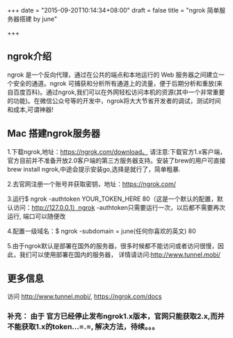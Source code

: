 +++
date = "2015-09-20T10:14:34+08:00"
draft = false
title = "ngrok 简单服务器搭建 by june"

+++

## ngrok介绍
 
 
  ngrok 是一个反向代理，通过在公共的端点和本地运行的 Web 服务器之间建立一个安全的通道。ngrok 可捕获和分析所有通道上的流量，便于后期分析和重放(来自百度百科)。通过ngrok,我们可以在外网轻松访问本机的资源(其中一个非常重要的功能)。在微信公众号等的开发中，ngrok将大大节省开发者的调试，测试时间和成本,可谓神器!

## 	Mac 搭建ngrok服务器

1.下载ngrok,地址：https://ngrok.com/download。 请注意:下载官方1.x客户端，官方目前并不准备开放2.0客户端的第三方服务器支持。安装了brew的用户可直接 brew install ngrok,中途会提示安装go,选择是就行了，简单粗暴.

2.去官网注册一个账号并获取密钥，地址：https://ngrok.com/

3.运行$ ngrok -authtoken YOUR_TOKEN_HERE 80（这是一个默认的配置，默认访问：http://127.0.0.1）ngrok -authtoken只需要运行一次，以后都不需要再次运行, 端口可以随便改

4.配置一级域名：$ ngrok -subdomain = june(任何你喜欢的英文) 80

5.由于ngrok默认是部署在国外的服务器，很多时候都不能访问或者访问很慢，因此，我们可以使用部署在国内的服务器， 详情请访问:http://www.tunnel.mobi/


## 更多信息
访问 http://www.tunnel.mobi/, https://ngrok.com/docs

### 补充： 由于 官方已经停止发布ngrok1.x版本，官网只能获取2.x,而并不能获取1.x的token...=.=, 解决方法，待续。。。